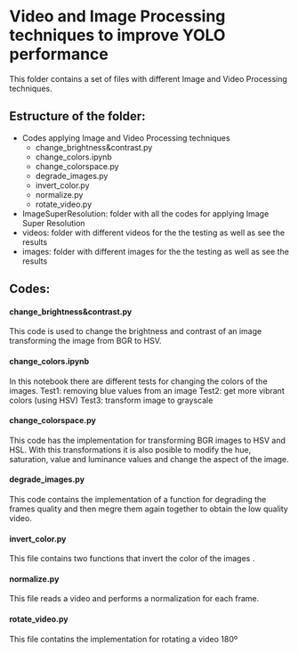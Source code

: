 # Video and Image Processing techniques to improve YOLO performance 

This folder contains a set of files with different Image and Video Processing techniques.

## Estructure of the folder:
- Codes applying Image and Video Processing techniques
  - change_brightness&contrast.py
  - change_colors.ipynb
  - change_colorspace.py
  - degrade_images.py
  - invert_color.py
  - normalize.py
  - rotate_video.py
- ImageSuperResolution: folder with all the codes for applying Image Super Resolution
- videos: folder with different videos for the the testing as well as see the results
- images: folder with different images for the the testing as well as see the results 

## Codes:
#### change_brightness&contrast.py
This code is used to change the brightness and contrast of an image transforming the image from BGR to HSV.

#### change_colors.ipynb
In this notebook there are different tests for changing the colors of the images. 
  Test1: removing blue values from an image
  Test2: get more vibrant colors (using HSV)
  Test3: transform image to grayscale
  
#### change_colorspace.py
This code has the implementation for transforming BGR images to HSV and HSL. With this transformations it is also posible to modify the hue, saturation, value and luminance values and change the aspect of the image.

#### degrade_images.py
This code contains the implementation of a function for degrading the frames quality and then megre them again together to obtain the low quality video.

#### invert_color.py
This file contains two functions that invert the color of the images .

#### normalize.py
This file reads a video and performs a normalization for each frame.

#### rotate_video.py
This file contatins the implementation for rotating a video 180º
